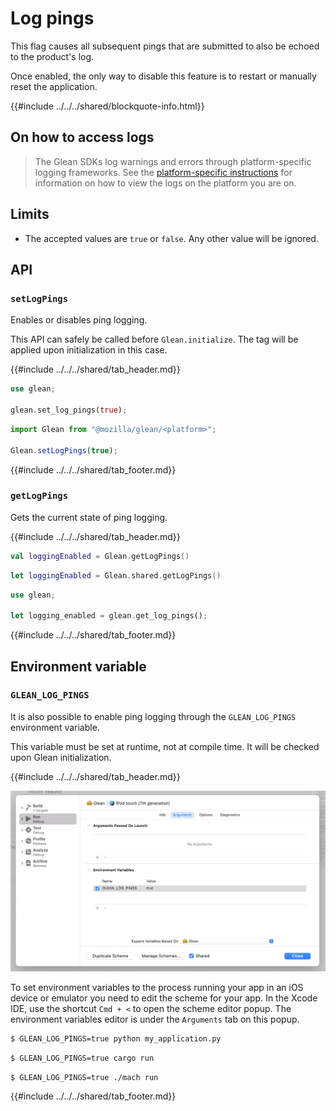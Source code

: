 # Log pings

This flag causes all subsequent pings that are submitted to also be echoed to the product's log.

Once enabled, the only way to disable this feature is to restart or manually reset the application.

{{#include ../../../shared/blockquote-info.html}}

## On how to access logs

> The Glean SDKs log warnings and errors through platform-specific logging frameworks.
> See the [platform-specific instructions](./index.md#platform-specific-information) for information
> on how to view the logs on the platform you are on.

## Limits

- The accepted values are `true` or `false`. Any other value will be ignored.

## API

### `setLogPings`

Enables or disables ping logging.

This API can safely be called before `Glean.initialize`.
The tag will be applied upon initialization in this case.

{{#include ../../../shared/tab_header.md}}
<div data-lang="Kotlin" class="tab"></div>
<div data-lang="Java" class="tab"></div>
<div data-lang="Swift" class="tab"></div>
<div data-lang="Python" class="tab"></div>
<div data-lang="Rust" class="tab">

```Rust
use glean;

glean.set_log_pings(true);
```
</div>
<div data-lang="JavaScript" class="tab">

```js
import Glean from "@mozilla/glean/<platform>";

Glean.setLogPings(true);
```
</div>
<div data-lang="Firefox Desktop" class="tab"></div>
{{#include ../../../shared/tab_footer.md}}

### `getLogPings`

Gets the current state of ping logging.

{{#include ../../../shared/tab_header.md}}
<div data-lang="Kotlin" class="tab">

```kotlin
val loggingEnabled = Glean.getLogPings()
```
</div>

<div data-lang="Swift" class="tab">

```Swift
let loggingEnabled = Glean.shared.getLogPings()
```
</div>

<div data-lang="Python" class="tab"></div>
<div data-lang="Rust" class="tab">

```Rust
use glean;

let logging_enabled = glean.get_log_pings();
```
</div>

<div data-lang="Firefox Desktop" class="tab"></div>
{{#include ../../../shared/tab_footer.md}}

## Environment variable

### `GLEAN_LOG_PINGS`

It is also possible to enable ping logging through
the `GLEAN_LOG_PINGS` environment variable.

This variable must be set at runtime, not at compile time.
It will be checked upon Glean initialization.

{{#include ../../../shared/tab_header.md}}
<div data-lang="Kotlin" class="tab"
  data-info="Although it is technically possible to use this environment variable in Android, the Glean team is not aware of a proper way to set environment variables in Android devices or emulators. When in this environment, enable debugging features through the <a href='../../user/debugging/android.html'>GleanDebugActivity</a>"></div>
<div data-lang="Java" class="tab"
  data-info="Although it is technically possible to use this environment variable in Android, the Glean team is not aware of a proper way to set environment variables in Android devices or emulators. When in this environment, enable debugging features through the <a href='../../user/debugging/android.html'>GleanDebugActivity</a>"></div>
<div data-lang="Swift" class="tab">

  ![Xcode IDE scheme editor popup screenshot](./screenshots/log_pings_screenshot_swift.png "GLEAN_LOG_PINGS")

   To set environment variables to the process running your app in an iOS device or emulator you need to edit the scheme for your app. In the Xcode IDE, use the shortcut `Cmd + <` to open the scheme editor popup. The environment variables editor is under the `Arguments` tab on this popup.
</div>
<div data-lang="Python" class="tab">

```bash
$ GLEAN_LOG_PINGS=true python my_application.py
```
</div>
<div data-lang="Rust" class="tab">

```bash
$ GLEAN_LOG_PINGS=true cargo run
```
</div>
<div data-lang="JavaScript" class="tab" data-info="It is not possible to access environment variables from the currently supported JavaScript platforms: Qt and browsers."></div>
<div data-lang="Firefox Desktop" class="tab">

```bash
$ GLEAN_LOG_PINGS=true ./mach run
```
</div>
{{#include ../../../shared/tab_footer.md}}
